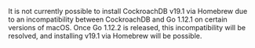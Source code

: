 <p>It is not currently possible to install CockroachDB v19.1 via Homebrew due to an incompatibility between CockroachDB and Go 1.12.1 on certain versions of macOS. Once Go 1.12.2 is released, this incompatibility will be resolved, and installing v19.1 via Homebrew will be possible.
</p></div>
